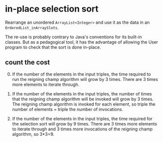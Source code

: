 # in-place selection sort

Rearrange
an unordered `ArrayList<Integer>`
and use it as the data in an `OrderedList_inArraySlots`.

The re-use is probably contrary to Java's conventions
for its built-in classes. But as a pedagogical tool,
it has the advantage of allowing
the User program to check that the sort
is done in-place.

## count the cost

0. If the number of the elements in the input triples,
the time required to run the reigning champ algorithm
will grow by 3 times. There are 3 times more elements
to iterate through.

1. If the number of the elements in the input triples,
the number of times that the reigning champ algorithm
will be invoked will grow by 3 times. The reigning champ algorithm
is invoked for each element, so triple the number of
elements = triple the number of invocations.

2. If the number of the elements in the input triples,
the time required for the selection sort
will grow by 9 times. There are 3 times more elements
to iterate through and 3 times more invocations of the
reigning champ algorithm, so 3*3=9.
